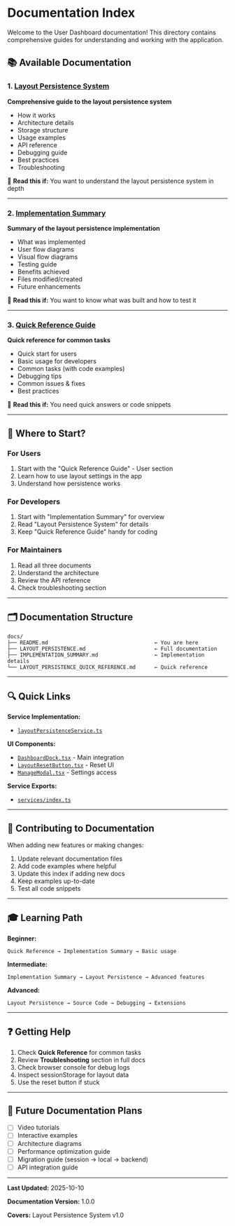 # Documentation Index

Welcome to the User Dashboard documentation! This directory contains comprehensive guides for understanding and working with the application.

## 📚 Available Documentation

### 1. [Layout Persistence System](./LAYOUT_PERSISTENCE.md)
**Comprehensive guide to the layout persistence system**

- How it works
- Architecture details
- Storage structure
- Usage examples
- API reference
- Debugging guide
- Best practices
- Troubleshooting

📖 **Read this if:** You want to understand the layout persistence system in depth

---

### 2. [Implementation Summary](./IMPLEMENTATION_SUMMARY.md)
**Summary of the layout persistence implementation**

- What was implemented
- User flow diagrams
- Visual flow diagrams
- Testing guide
- Benefits achieved
- Files modified/created
- Future enhancements

📖 **Read this if:** You want to know what was built and how to test it

---

### 3. [Quick Reference Guide](./LAYOUT_PERSISTENCE_QUICK_REFERENCE.md)
**Quick reference for common tasks**

- Quick start for users
- Basic usage for developers
- Common tasks (with code examples)
- Debugging tips
- Common issues & fixes
- Best practices

📖 **Read this if:** You need quick answers or code snippets

---

## 🎯 Where to Start?

### For Users
1. Start with the "Quick Reference Guide" - User section
2. Learn how to use layout settings in the app
3. Understand how persistence works

### For Developers
1. Start with "Implementation Summary" for overview
2. Read "Layout Persistence System" for details
3. Keep "Quick Reference Guide" handy for coding

### For Maintainers
1. Read all three documents
2. Understand the architecture
3. Review the API reference
4. Check troubleshooting section

---

## 🗂️ Documentation Structure

```
docs/
├── README.md                                  ← You are here
├── LAYOUT_PERSISTENCE.md                      ← Full documentation
├── IMPLEMENTATION_SUMMARY.md                  ← Implementation details
└── LAYOUT_PERSISTENCE_QUICK_REFERENCE.md      ← Quick reference
```

---

## 🔍 Quick Links

**Service Implementation:**
- [`layoutPersistenceService.ts`](../src/services/layoutPersistenceService.ts)

**UI Components:**
- [`DashboardDock.tsx`](../src/components/dashboard/DashboardDock.tsx) - Main integration
- [`LayoutResetButton.tsx`](../src/components/dashboard/LayoutResetButton.tsx) - Reset UI
- [`ManageModal.tsx`](../src/components/modals/ManageModal.tsx) - Settings access

**Service Exports:**
- [`services/index.ts`](../src/services/index.ts)

---

## 📝 Contributing to Documentation

When adding new features or making changes:

1. Update relevant documentation files
2. Add code examples where helpful
3. Update this index if adding new docs
4. Keep examples up-to-date
5. Test all code snippets

---

## 🎓 Learning Path

**Beginner:**
```
Quick Reference → Implementation Summary → Basic usage
```

**Intermediate:**
```
Implementation Summary → Layout Persistence → Advanced features
```

**Advanced:**
```
Layout Persistence → Source Code → Debugging → Extensions
```

---

## ❓ Getting Help

1. Check **Quick Reference** for common tasks
2. Review **Troubleshooting** section in full docs
3. Check browser console for debug logs
4. Inspect sessionStorage for layout data
5. Use the reset button if stuck

---

## 🚀 Future Documentation Plans

- [ ] Video tutorials
- [ ] Interactive examples
- [ ] Architecture diagrams
- [ ] Performance optimization guide
- [ ] Migration guide (session → local → backend)
- [ ] API integration guide

---

**Last Updated:** 2025-10-10

**Documentation Version:** 1.0.0

**Covers:** Layout Persistence System v1.0
